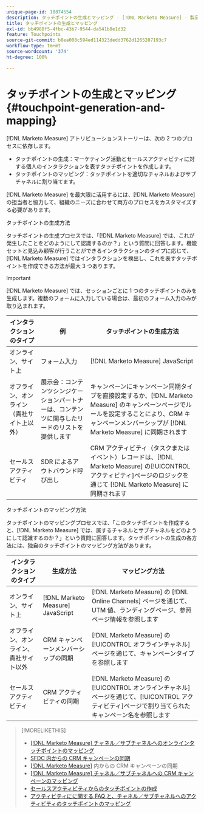 ```yaml
---
unique-page-id: 18874554
description: タッチポイントの生成とマッピング - [!DNL Marketo Measure] - 製品ドキュメント
title: タッチポイントの生成とマッピング
exl-id: bb4988f5-4fbc-43b7-9544-da541b8e1d32
feature: Touchpoints
source-git-commit: b8ea008c594ed114323dedd3762d1265287193c7
workflow-type: tm+mt
source-wordcount: '374'
ht-degree: 100%

---
```


# タッチポイントの生成とマッピング {#touchpoint-generation-and-mapping}

[!DNL Marketo Measure] アトリビューションストーリーは、次の 2 つのプロセスに依存します。

* タッチポイントの生成：マーケティング活動とセールスアクティビティに対する個人のインタラクションを表すタッチポイントを作成します。
* タッチポイントのマッピング：タッチポイントを適切なチャネルおよびサブチャネルに割り当てます。

[!DNL Marketo Measure] を最大限に活用するには、[!DNL Marketo Measure] の担当者と協力して、組織のニーズに合わせて両方のプロセスをカスタマイズする必要があります。

タッチポイントの生成方法

タッチポイントの生成プロセスでは、「[!DNL Marketo Measure] では、これが発生したことをどのようにして認識するのか？」という質問に回答します。機能セットと見込み顧客が行うことができるインタラクションのタイプに応じて、[!DNL Marketo Measure] ではインタラクションを検出し、これを表すタッチポイントを作成できる方法が最大 3 つあります。

>[!IMPORTANT]
>
>[!DNL Marketo Measure] では、セッションごとに 1 つのタッチポイントのみを生成します。複数のフォームに入力している場合は、最初のフォーム入力のみが取り込まれます。

| **インタラクションのタイプ** | **例** | **タッチポイントの生成方法** |
|---|---|---|
| オンライン、サイト上 | フォーム入力 | [!DNL Marketo Measure] JavaScript |
| オフライン、オンライン（貴社サイト上以外） | 展示会：コンテンツシンジケーションパートナーは、コンテンツに関与したリードのリストを提供します | キャンペーンにキャンペーン同期タイプを直接設定するか、[!DNL Marketo Measure] のキャンペーンページでルールを設定することにより、CRM キャンペーンメンバーシップが [!DNL Marketo Measure] に同期されます |
| セールスアクティビティ | SDR によるアウトバウンド呼び出し | CRM アクティビティ（タスクまたはイベント）レコードは、[!DNL Marketo Measure] の[!UICONTROL アクティビティ]ページのロジックを通じて [!DNL Marketo Measure] に同期されます |

タッチポイントのマッピング方法

タッチポイントのマッピングプロセスでは、「このタッチポイントを作成すると、[!DNL Marketo Measure] では、属するチャネルとサブチャネルをどのようにして認識するのか？」という質問に回答します。タッチポイントの生成の各方法には、独自のタッチポイントのマッピング方法があります。

| **インタラクションのタイプ** | **生成方法** | **マッピング方法** |
|---|---|---|
| オンライン、サイト上 | [!DNL Marketo Measure] JavaScript | [!DNL Marketo Measure] の [!DNL Online Channels] ページを通じて、UTM 値、ランディングページ、参照ページ情報を参照します |
| オフライン、オンライン、貴社サイト以外 | CRM キャンペーンメンバーシップの同期 | [!DNL Marketo Measure] の[!UICONTROL オフラインチャネル]ページを通じて、キャンペーンタイプを参照します |
| セールスアクティビティ | CRM アクティビティの同期 | [!DNL Marketo Measure] の[!UICONTROL オンラインチャネル]ページを通じて、[!UICONTROL アクティビティ]ページで割り当てられたキャンペーン名を参照します |

>[!MORELIKETHIS]
>
>* [ [!DNL Marketo Measure]  チャネル／サブチャネルへのオンラインタッチポイントのマッピング](/help/channel-tracking-and-setup/online-channels/online-custom-channel-setup.md)
>* [SFDC 内からの CRM キャンペーンの同期](/help/channel-tracking-and-setup/offline-channels/legacy-processes/syncing-offline-campaigns.md)
>* [ [!DNL Marketo Measure]](/help/channel-tracking-and-setup/offline-channels/custom-campaign-sync.md) 内からの CRM キャンペーンの同期
>* [ [!DNL Marketo Measure]  チャネル／サブチャネルへの CRM キャンペーンのマッピング](/help/channel-tracking-and-setup/offline-channels/offline-custom-channel-setup.md)
>* [セールスアクティビティからのタッチポイントの作成](/help/advanced-marketo-measure-features/activities-attribution/salesforce-activities-attribution.md)
>* [アクティビティにに関する FAQ と、チャネル／サブチャネルへのアクティビティのタッチポイントのマッピング](/help/advanced-marketo-measure-features/activities-attribution/activities-attribution-faq.md)

